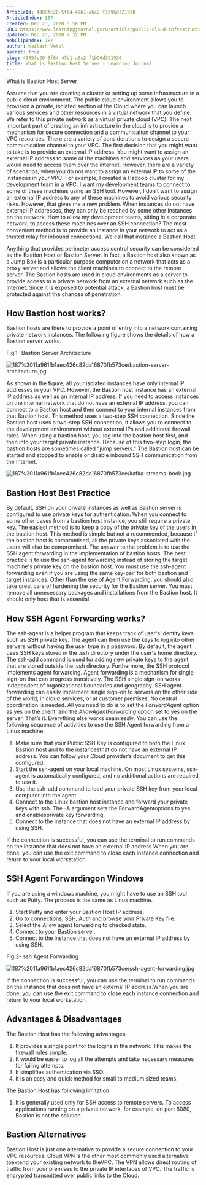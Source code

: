 ```yaml
---
ArticleId: 4389fc20-5f64-47b1-a6c2-f1b96d321930
ArticleIndex: 187
Created: Dec 23, 2020 5:58 PM
URL: https://www.learningjournal.guru/article/public-cloud-infrastructure/what-is-bastion-host-server/
Updated: Dec 23, 2020 7:32 PM
WebClipIndex: 187
author: Kailash Vetal
secret: true
slug: 4389fc20-5f64-47b1-a6c2-f1b96d321930
title: What is Bastion Host Server - Learning Journal
---
```

What is Bastion Host Server

Assume that you are creating a cluster or setting up some infrastructure in a public cloud environment. The public cloud environment allows you to provision a private, isolated section of the Cloud where you can launch various services and other resources in a virtual network that you define. We refer to this private network as a virtual private cloud (VPC). 
The next important part of creating an infrastructure in the cloud is to provide a mechanism for secure connection and a communication channel to your VPC resources. There are a variety of considerations to design a secure communication channel to your VPC. The first decision that you might want to take is to provide an external IP address. You might want to assign an external IP address to some of the machines and services as your users would need to access them over the internet. 
However, there are a variety of scenarios, when you do not want to assign an external IP to some of the instances in your VPC. For example, I created a Hadoop cluster for my development team in a VPC. I want my development teams to connect to some of these machines using an SSH tool. However, I don’t want to assign an external IP address to any of these machines to avoid various security risks. However, that gives me a new problem. 
When instances do not have external IP addresses, they can only be reached by some other instances on the network. How to allow my development teams, sitting in a corporate network, to access these machines over an SSH connection? 
The most convenient method is to provide an instance in your network to act as a trusted relay for inbound connections. We call that instance a Bastion Host.

Anything that provides perimeter access control security can be considered as the Bastion Host or Bastion Server. In fact, a Bastion host also known as a Jump Box is a particular purpose computer on a network that acts as a proxy server and allows the client machines to connect to the remote server. The Bastion hosts are used in cloud environments as a server to provide access to a private network from an external network such as the Internet. Since it is exposed to potential attack, a Bastion host must be protected against the chances of penetration.

## How Bastion host works?

Bastion hosts are there to provide a point of entry into a network containing private network instances. The following figure shows the details of how a Bastion server works.

 [](https://www.learningjournal.guru/_resources/img/jpg-7x/bastion-server-architecture.jpg)Fig.1- Bastion Server Architecture

![187%2011a961fb1aec426c82da16870fb573ce/bastion-server-architecture.jpg](187%2011a961fb1aec426c82da16870fb573ce/bastion-server-architecture.jpg)

As shown in the figure, all your isolated instances have only internal IP addresses in your VPC. However, the Bastion host instance has an external IP address as well as an internal IP address. If you need to access instances on the internal network that do not have an external IP address, you can connect to a Bastion host and then connect to your internal instances from that Bastion host. This method uses a two-step SSH connection. Since the Bastion host uses a two-step SSH connection, it allows you to connect to the development environment without external IPs and additional firewall rules. When using a bastion host, you log into the bastion host first, and then into your target private instance. Because of this two-step login, the bastion hosts are sometimes called "jump servers." 
The Bastion host can be started and stopped to enable or disable inbound SSH communication from the Internet.

![187%2011a961fb1aec426c82da16870fb573ce/kafka-streams-book.jpg](187%2011a961fb1aec426c82da16870fb573ce/kafka-streams-book.jpg)

## Bastion Host Best Practice

By default, SSH on your private instances as well as Bastion server is configured to use private keys for authentication. When you connect to some other cases from a bastion host instance, you still require a private key. The easiest method is to keep a copy of the private key of the users in the bastion host. This method is simple but not a recommended, because if the bastion host is compromised, all the private keys associated with the users will also be compromised. The answer to the problem is to use the SSH agent forwarding in the implementation of bastion hosts. 
The best practice is to use the ssh-agent forwarding instead of storing the target machine's private key on the bastion host. You must use the ssh-agent forwarding even if you are using the same key-pair for both bastion and target instances. 
Other than the use of Agent Forwarding, you should also take great care of hardening the security for the Bastion server. You must remove all unnecessary packages and installations from the Bastion host. It should only host that is essential.

## How SSH Agent Forwarding works?

The ssh-agent is a helper program that keeps track of user's identity keys such as SSH private key. The agent can then use the keys to log into other servers without having the user type in a password. By default, the agent uses SSH keys stored in the .ssh directory under the user's home directory. The ssh-add command is used for adding new private keys to the agent that are stored outside the .ssh directory. 
Furthermore, the SSH protocol implements agent forwarding. Agent forwarding is a mechanism for single sign-on that can progress transitively. The SSH single sign-on works independent of organizational boundaries and geography. SSH agent forwarding can easily implement single sign-on to servers on the other side of the world, in cloud services, or at customer premises. No central coordination is needed. All you need to do is to set the *ForwardAgent* option as yes on the client, and the *AllowAgentForwarding* option set to yes on the server. That’s it. Everything else works seamlessly. 
You can use the following sequence of activities to use the SSH Agent forwarding from a Linux machine.

1. Make sure that your Public SSH Key is configured to both the Linux Bastion host and to the instancesthat do not have an external IP address. You can follow your Cloud provider’s document to get this configured.
2. Start the ssh-agent on your local machine. On most Linux systems, ssh-agent is automatically configured, and no additional actions are required to use it.
3. Use the ssh-add command to load your private SSH key from your local computer into the agent.
4. Connect to the Linux bastion host instance and forward your private keys with ssh. The -A argument sets the ForwardAgentoptions to yes and enablesprivate key forwarding.
5. Connect to the instance that does not have an external IP address by using SSH.

If the connection is successful, you can use the terminal to run commands on the instance that does not have an external IP address.When you are done, you can use the exit command to close each instance connection and return to your local workstation.

## SSH Agent Forwardingon Windows

If you are using a windows machine, you might have to use an SSH tool such as Putty. The process is the same as Linux machine.

1. Start Putty and enter your Bastion Host IP address.
2. Go to connections, SSH, Auth and browse your Private Key file.
3. Select the Allow agent forwarding to checked state.
4. Connect to your Bastion server.
5. Connect to the instance that does not have an external IP address by using SSH.

 [](https://www.learningjournal.guru/_resources/img/jpg-5x/ssh-agent-forwarding.jpg)Fig.2- ssh Agent Forwarding

![187%2011a961fb1aec426c82da16870fb573ce/ssh-agent-forwarding.jpg](187%2011a961fb1aec426c82da16870fb573ce/ssh-agent-forwarding.jpg)

If the connection is successful, you can use the terminal to run commands on the instance that does not have an external IP address.When you are done, you can use the exit command to close each instance connection and return to your local workstation.

## Advantages & Disadvantages

The Bastion Host has the following advantages.

1. It provides a single point for the logins in the network. This makes the firewall rules simple.
2. It would be easier to log all the attempts and take necessary measures for failing attempts.
3. It simplifies authentication via SSO.
4. It is an easy and quick method for small to medium sized teams.

The Bastion Host has following limitation.

1. It is generally used only for SSH access to remote servers. To access applications running on a private network, for example, on port 8080, Bastion is not the solution

## Bastion Alternatives

Bastion Host is just one alternative to provide a secure connection to your VPC resources. Cloud VPN is the other most commonly used alternative toextend your existing network to theVPC. The VPN allows direct routing of traffic from your premises to the private IP interfaces of VPC. The traffic is encrypted transmitted over public links to the Cloud.

###
